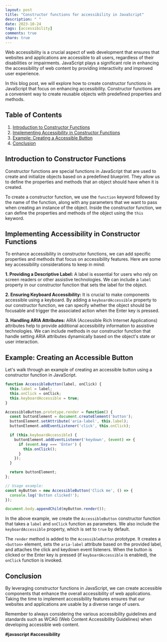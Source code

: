 ```yaml
---
layout: post
title: "Constructor functions for accessibility in JavaScript"
description: " "
date: 2023-10-24
tags: [accessibility]
comments: true
share: true
---
```


Web accessibility is a crucial aspect of web development that ensures that websites and applications are accessible to all users, regardless of their disabilities or impairments. JavaScript plays a significant role in enhancing the accessibility of web content by providing interactivity and improved user experience.

In this blog post, we will explore how to create constructor functions in JavaScript that focus on enhancing accessibility. Constructor functions are a convenient way to create reusable objects with predefined properties and methods.

## Table of Contents
1. [Introduction to Constructor Functions](#introduction-to-constructor-functions)
2. [Implementing Accessibility in Constructor Functions](#implementing-accessibility-in-constructor-functions)
3. [Example: Creating a Accessible Button](#example-creating-a-accessible-button)
4. [Conclusion](#conclusion)

## Introduction to Constructor Functions
Constructor functions are special functions in JavaScript that are used to create and initialize objects based on a predefined blueprint. They allow us to define the properties and methods that an object should have when it is created.

To create a constructor function, we use the `function` keyword followed by the name of the function, along with any parameters that we want to pass when creating an instance of the object. Inside the constructor function, we can define the properties and methods of the object using the `this` keyword.

## Implementing Accessibility in Constructor Functions
To enhance accessibility in constructor functions, we can add specific properties and methods that focus on accessibility features. Here are some key accessibility considerations to keep in mind:

**1. Providing a Descriptive Label:** A label is essential for users who rely on screen readers or other assistive technologies. We can include a `label` property in our constructor function that sets the label for the object.

**2. Ensuring Keyboard Accessibility:** It is crucial to make components accessible using a keyboard. By adding a `keyboardAccessible` property to our constructor function, we can specify whether the object should be focusable and trigger the associated action when the Enter key is pressed.

**3. Handling ARIA Attributes:** ARIA (Accessible Rich Internet Applications) attributes help to provide additional accessibility information to assistive technologies. We can include methods in our constructor function that handle setting ARIA attributes dynamically based on the object's state or user interaction.

## Example: Creating an Accessible Button

Let's walk through an example of creating an accessible button using a constructor function in JavaScript.

```javascript
function AccessibleButton(label, onClick) {
  this.label = label;
  this.onClick = onClick;
  this.keyboardAccessible = true;
}

AccessibleButton.prototype.render = function() {
  const buttonElement = document.createElement('button');
  buttonElement.setAttribute('aria-label', this.label);
  buttonElement.addEventListener('click', this.onClick);

  if (this.keyboardAccessible) {
    buttonElement.addEventListener('keydown', (event) => {
      if (event.key === 'Enter') {
        this.onClick();
      }
    });
  }

  return buttonElement;
};

// Usage example:
const myButton = new AccessibleButton('Click me', () => {
  console.log('Button clicked!');
});

document.body.appendChild(myButton.render());
```

In the above example, we create the `AccessibleButton` constructor function that takes a `label` and `onClick` function as parameters. We also include the `keyboardAccessible` property, which is set to `true` by default.

The `render` method is added to the `AccessibleButton` prototype. It creates a `<button>` element, sets the `aria-label` attribute based on the provided label, and attaches the click and keydown event listeners. When the button is clicked or the Enter key is pressed (if `keyboardAccessible` is enabled), the `onClick` function is invoked.

## Conclusion
By leveraging constructor functions in JavaScript, we can create accessible components that enhance the overall accessibility of web applications. Taking the time to implement accessibility features ensures that our websites and applications are usable by a diverse range of users.

Remember to always considering the various accessibility guidelines and standards such as WCAG (Web Content Accessibility Guidelines) when developing accessible web content.

**#javascript #accessibility**